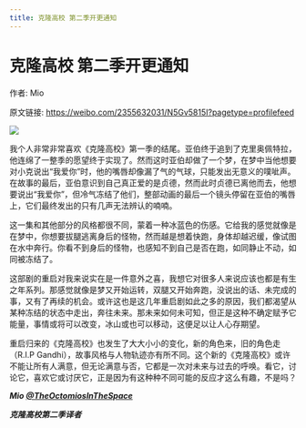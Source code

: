 ```yaml
---
title: 克隆高校 第二季开更通知
---
```


# 克隆高校 第二季开更通知

作者: Mio

原文链接: https://weibo.com/2355632031/N5Gv5815I?pagetype=profilefeed

![](/image/克隆高校%20第二季开更通知.webp)

我个人非常非常喜欢《克隆高校》第一季的结尾。亚伯终于追到了克里奥佩特拉，他连绵了一整季的愿望终于实现了。然而这时亚伯却做了一个梦，在梦中当他想要对小克说出“我爱你”时，他的嘴唇却像漏了气的气球，只能发出无意义的噗呲声。在故事的最后，亚伯意识到自己真正爱的是贞德，然而此时贞德已离他而去，他想要说出“我爱你”，但冷气冻结了他们，整部动画的最后一个镜头停留在亚伯的嘴唇上，它们最终发出的只有几声无法辨认的喃喃。

这一集和其他部分的风格都很不同，蒙着一种冰蓝色的伤感。它给我的感觉就像是在梦中，你想要拔腿逃离身后的怪物，然而越是想着快跑，身体却越迟缓，像试图在水中奔行。你看不到身后的怪物，也感知不到自己是否在跑，如同静止不动，如同被冻结了。

这部剧的重启对我来说实在是一件意外之喜，我想它对很多人来说应该也都是有生之年系列。那感觉就像是梦又开始运转，双腿又开始奔跑，没说出的话、未完成的事，又有了再续的机会。或许这也是这几年重启剧如此之多的原因，我们都渴望从某种冻结的状态中走出，奔往未来。那未来如何未可知，但正是这种不确定赋予它能量，事情或将可以改变，冰山或也可以移动，这便足以让人心存期望。

重启归来的《克隆高校》也发生了大大小小的变化，新的角色来，旧的角色走（R.I.P Gandhi），故事风格与人物轨迹亦有所不同。这个新的《克隆高校》或许不能让所有人满意，但无论满意与否，它都是一次对未来与过去的呼唤。看它，讨论它，喜欢它或讨厌它，正是因为有这种种不同可能的反应才这么有趣，不是吗？

***Mio [@TheOctomiosInTheSpace](https://weibo.com/n/TheOctomiosInTheSpace)***

***克隆高校第二季译者***